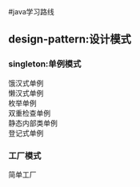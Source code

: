 #java学习路线
## design-pattern:设计模式
### singleton:单例模式
饿汉式单例  
懒汉式单例  
枚举单例  
双重检查单例  
静态内部类单例  
登记式单例   
### 工厂模式    
简单工厂    

